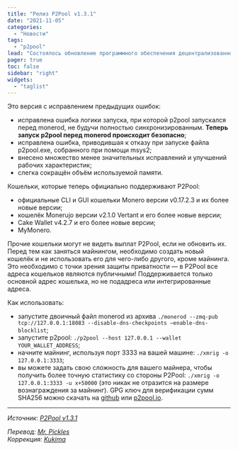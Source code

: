 ```yaml
---
title: "Релиз P2Pool v1.3.1"
date: "2021-11-05"
categories:
  - "Новости"
tags:
  - "p2pool"
lead: "Состоялось обновление программного обеспечения децентрализованного майнинг пула P2Pool до v1.3.1."
pager: true
toc: false
sidebar: "right"
widgets:
  - "taglist"
---
```


Это версия с исправлением предыдущих ошибок:
- исправлена ошибка логики запуска, при которой p2pool запускался перед monerod, не будучи полностью синхронизированным. **Теперь запуск p2pool перед monerod происходит безопасно**;
- исправлена ошибка, приводившая к отказу при запуске файла p2pool.exe, собранного при помощи msys2;
- внесено множество менее значительных исправлений и улучшений рабочих характеристик;
- слегка сокращён объём используемой памяти.

Кошельки, которые теперь официально поддерживают P2Pool:
- официальные CLI и GUI кошельки Monero версии v0.17.2.3 и их более новые версии;
- кошелёк Monerujo версии v2.1.0 Vertant и его более новые версии;
- Cake Wallet v4.2.7 и его более новые версии;
- MyMonero.

Прочие кошельки могут не видеть выплат P2Pool, если не обновить их. Перед тем как заняться майнингом, необходимо создать новый кошелёк и не использовать его для чего-либо другого, кроме майнинга. Это необходимо с точки зрения защиты приватности — в P2Pool все адреса кошельков являются публичными! Поддерживается только основной адрес кошелька, но не подадреса или интегрированные адреса.

Как использовать:
- запустите двоичный файл monerod из архива `./monerod --zmq-pub tcp://127.0.0.1:18083 --disable-dns-checkpoints —enable-dns-blocklist`;
- запустите p2pool: `./p2pool --host 127.0.0.1 --wallet YOUR_WALLET_ADDRESS`;
- начните майнинг, используя порт 3333 на вашей машине: `./xmrig -o 127.0.0.1:3333`;
- вы можете задать свою сложность для вашего майнера, чтобы получить более точную статистику со стороны P2Pool: `./xmrig -o 127.0.0.1:3333 -u x+50000` (это никак не отразится на размере вознаграждения за майнинг).
GPG ключ для верификации сумм SHA256 можно скачать на [github](https://github.com/monero-project/gitian.sigs/blob/master/gitian-pubkeys/SChernykh.asc) или [p2pool.io](https://p2pool.io/SChernykh.asc).

---

_Источник: [P2Pool v1.3.1](https://github.com/SChernykh/p2pool/releases/tag/v1.3.1)_

_Перевод: [Mr. Pickles](https://t.me/v1docq47)_  
_Коррекция: [Kukima](https://t.me/Kukima)_
